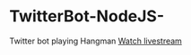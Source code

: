 # TwitterBot-NodeJS-

Twitter bot playing Hangman
[Watch livestream](https://www.livecoding.tv/video/twitter-bot-nodejs-2/)